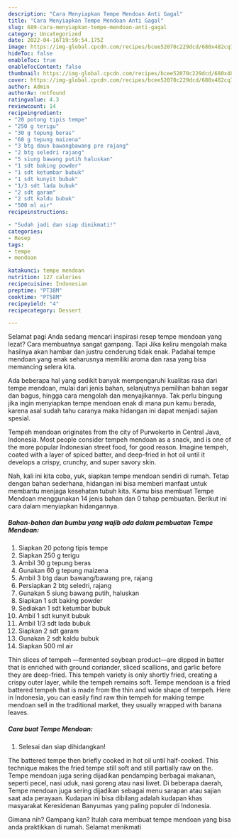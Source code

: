 ```yaml
---
description: "Cara Menyiapkan Tempe Mendoan Anti Gagal"
title: "Cara Menyiapkan Tempe Mendoan Anti Gagal"
slug: 689-cara-menyiapkan-tempe-mendoan-anti-gagal
category: Uncategorized
date: 2022-04-16T19:59:54.175Z
image: https://img-global.cpcdn.com/recipes/bcee52070c229dcd/680x482cq70/tempe-mendoan-foto-resep-utama.jpg
hideToc: false
enableToc: true
enableTocContent: false
thumbnail: https://img-global.cpcdn.com/recipes/bcee52070c229dcd/680x482cq70/tempe-mendoan-foto-resep-utama.jpg
cover: https://img-global.cpcdn.com/recipes/bcee52070c229dcd/680x482cq70/tempe-mendoan-foto-resep-utama.jpg
author: Admin
authorAv: notfound
ratingvalue: 4.3
reviewcount: 14
recipeingredient:
- "20 potong tipis tempe"
- "250 g terigu"
- "30 g tepung beras"
- "60 g tepung maizena"
- "3 btg daun bawangbawang pre rajang"
- "2 btg seledri rajang"
- "5 siung bawang putih haluskan"
- "1 sdt baking powder"
- "1 sdt ketumbar bubuk"
- "1 sdt kunyit bubuk"
- "1/3 sdt lada bubuk"
- "2 sdt garam"
- "2 sdt kaldu bubuk"
- "500 ml air"
recipeinstructions:

- "Sudah jadi dan siap dinikmati!"
categories:
- Resep
tags:
- tempe
- mendoan

katakunci: tempe mendoan 
nutrition: 127 calories
recipecuisine: Indonesian
preptime: "PT38M"
cooktime: "PT58M"
recipeyield: "4"
recipecategory: Dessert

---
```



Selamat pagi Anda sedang mencari inspirasi resep tempe mendoan yang lezat? Cara membuatnya sangat gampang. Tapi Jika keliru mengolah maka hasilnya akan hambar dan justru cenderung tidak enak. Padahal tempe mendoan yang enak seharusnya memiliki aroma dan rasa yang bisa memancing selera kita.


Ada beberapa hal yang sedikit banyak mempengaruhi kualitas rasa dari tempe mendoan, mulai dari jenis bahan, selanjutnya pemilihan bahan segar dan bagus, hingga cara mengolah dan menyajikannya. Tak perlu bingung jika ingin menyiapkan tempe mendoan enak di mana pun kamu berada, karena asal sudah tahu caranya maka hidangan ini dapat menjadi sajian spesial.

Tempeh mendoan originates from the city of Purwokerto in Central Java, Indonesia. Most people consider tempeh mendoan as a snack, and is one of the more popular Indonesian street food, for good reason. Imagine tempeh, coated with a layer of spiced batter, and deep-fried in hot oil until it develops a crispy, crunchy, and super savory skin.


Nah, kali ini kita coba, yuk, siapkan tempe mendoan sendiri di rumah. Tetap dengan bahan sederhana, hidangan ini bisa memberi manfaat untuk membantu menjaga kesehatan tubuh kita. Kamu bisa membuat Tempe Mendoan menggunakan 14 jenis bahan dan 0 tahap pembuatan. Berikut ini cara dalam menyiapkan hidangannya.

<!--inarticleads1-->

##### Bahan-bahan dan bumbu yang wajib ada dalam pembuatan Tempe Mendoan:

1. Siapkan 20 potong tipis tempe
1. Siapkan 250 g terigu
1. Ambil 30 g tepung beras
1. Gunakan 60 g tepung maizena
1. Ambil 3 btg daun bawang/bawang pre, rajang
1. Persiapkan 2 btg seledri, rajang
1. Gunakan 5 siung bawang putih, haluskan
1. Siapkan 1 sdt baking powder
1. Sediakan 1 sdt ketumbar bubuk
1. Ambil 1 sdt kunyit bubuk
1. Ambil 1/3 sdt lada bubuk
1. Siapkan 2 sdt garam
1. Gunakan 2 sdt kaldu bubuk
1. Siapkan 500 ml air


Thin slices of tempeh —fermented soybean product—are dipped in batter that is enriched with ground coriander, sliced scallions, and garlic before they are deep-fried. This tempeh variety is only shortly fried, creating a crispy outer layer, while the tempeh remains soft. Tempe mendoan is a fried battered tempeh that is made from the thin and wide shape of tempeh. Here in Indonesia, you can easily find raw thin tempeh for making tempe mendoan sell in the traditional market, they usually wrapped with banana leaves. 

<!--inarticleads2-->

##### Cara buat Tempe Mendoan:


1. Selesai dan siap dihidangkan!

The battered tempe then briefly cooked in hot oil until half-cooked. This technique makes the fried tempe still soft and still partially raw on the. Tempe mendoan juga sering dijadikan pendamping berbagai makanan, seperti pecel, nasi uduk, nasi goreng atau nasi liwet. Di beberapa daerah, Tempe mendoan juga sering dijadikan sebagai menu sarapan atau sajian saat ada perayaan. Kudapan ini bisa dibilang adalah kudapan khas masyarakat Keresidenan Banyumas yang paling populer di Indonesia. 

Gimana nih? Gampang kan? Itulah cara membuat tempe mendoan yang bisa anda praktikkan di rumah. Selamat menikmati
